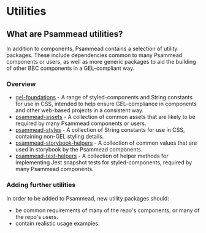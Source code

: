 # Utilities
<!-- this is out of date -->
## What are Psammead utilities?
In addition to components, Psammead contains a selection of utility packages. These include dependencies common to many Psammead components or users, as well as more generic packages to aid the building of other BBC components in a GEL-compliant way.

### Overview
* [gel-foundations](./gel-foundations) - A range of styled-components and String constants for use in CSS, intended to help ensure GEL-compliance in components and other web-based projects in a consistent way.
* [psammead-assets](./psammead-assets) - A collection of common assets that are likely to be required by many Psammead components or users.
* [psammead-styles](./psammead-styles) - A collection of String constants for use in CSS, containing non-GEL styling details.
* [psammead-storybook-helpers](./psammead-storybook-helpers) -  A collection of common values that are used in storybook by the Psammead components.
* [psammead-test-helpers](./psammead-test-helpers) - A collection of helper methods for implementing Jest snapshot tests for styled-components, required by many Psammead components.

### Adding further utilities
In order to be added to Psammead, new utility packages should:
* be common requirements of many of the repo's components, or many of the repo's users.
* contain realistic usage examples.
